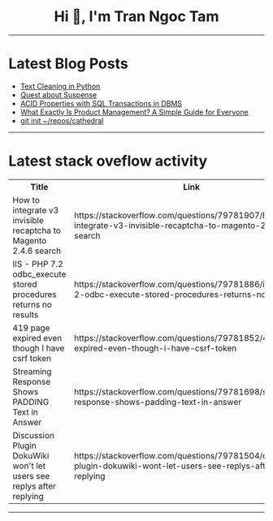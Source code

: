 <h1 align="center">Hi 👋, I'm Tran Ngoc Tam</h1>

---

# Latest Blog Posts 
<!-- BLOG-POST-LIST:START -->
- [Text Cleaning in Python](https://dev.to/nazanin_ashrafi/text-cleaning-in-python-3ogf)
- [Quest about Suspense](https://dev.to/rajib18197/quest-about-suspense-41n7)
- [ACID Properties with SQL Transactions in DBMS](https://dev.to/sugesh_appu_54958a343aaf5/acid-properties-with-sql-transactions-in-dbms-4lpa)
- [What Exactly Is Product Management? A Simple Guide for Everyone](https://dev.to/azirotechnologies/what-exactly-is-product-management-a-simple-guide-for-everyone-3mn4)
- [git init ~/repos/cathedral](https://dev.to/bwfiq/git-init-reposcathedral-4efe)
<!-- BLOG-POST-LIST:END -->

---

# Latest stack oveflow activity
<table>
  <tr><th>Title</th><th>Link</th></tr>
  <!-- STACKOVERFLOW:START --><tr><td>How to integrate v3 invisible recaptcha to Magento 2.4.6 search</td><td>https://stackoverflow.com/questions/79781907/how-to-integrate-v3-invisible-recaptcha-to-magento-2-4-6-search</td></tr><tr><td>IIS - PHP 7.2 odbc_execute stored procedures returns no results</td><td>https://stackoverflow.com/questions/79781886/iis-php-7-2-odbc-execute-stored-procedures-returns-no-results</td></tr><tr><td>419 page expired even though I have csrf token</td><td>https://stackoverflow.com/questions/79781852/419-page-expired-even-though-i-have-csrf-token</td></tr><tr><td>Streaming Response Shows PADDING Text in Answer</td><td>https://stackoverflow.com/questions/79781698/streaming-response-shows-padding-text-in-answer</td></tr><tr><td>Discussion Plugin DokuWiki won&#39;t let users see replys after replying</td><td>https://stackoverflow.com/questions/79781504/discussion-plugin-dokuwiki-wont-let-users-see-replys-after-replying</td></tr><!-- STACKOVERFLOW:END -->
</table>

---


